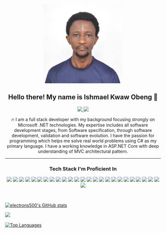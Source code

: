 <!-- shields.io badges are from the sites below -->
<!-- https://github.com/danmadeira/simple-icon-badges -->
<p align="center">
    <img width="256" height="256" src="assets/ishOne.jpg" />
</p>

<h2 align="center">Hello there! My name is Ishmael Kwaw Obeng 👋</h2>
<p align="center">

</p>

<p align="center">

</p>

<p align="center">
    <a href="https://www.linkedin.com/in/ishmael-obeng">
        <img src="https://img.shields.io/badge/linkedin-%230077B5.svg?&style=for-the-badge&logo=linkedin&logoColor=white" height=25>
    </a> 
    <a href="mailto:electrons500@gmail.com">
        <img src="https://img.shields.io/badge/Gmail-D14836?style=for-the-badge&logo=gmail&logoColor=white" height=25>
    </a> 
</p>

<p align="center">
    🔥 I am a full stack developer with my background focusing strongly on Microsoft .NET technologies. My expertise includes all software development stages, from Software specification, through software development, validation and software evolution. I have the passion for programming which helps me solve real world problems using C# as my primary language. I have a working knowledge in ASP.NET Core with deep understanding of MVC architectural pattern.
</p>
<p align="center">
   
</p>

<hr>
<h3 align="center">Tech Stack I'm Proficient In</h3>
<p align="center">
    <img src="https://img.shields.io/badge/.NET-5C2D91.svg?&style=for-the-badge&logo=C-Sharp&logoColor=%23fff"/>
    <img src="https://img.shields.io/badge/Blazor-512BD4.svg?&style=for-the-badge&logo=blazor&logoColor=white"/>
    <img src="https://img.shields.io/badge/C%23-239120?style=for-the-badge&logo=c-sharp&logoColor=white"/>
     <img src="https://img.shields.io/badge/html5-%23E34F26.svg?&style=for-the-badge&logo=html5&logoColor=white"/> 
    <img src="https://img.shields.io/badge/css3-%231572B6.svg?&style=for-the-badge&logo=css3&logoColor=white"/> 
    <img src="https://img.shields.io/badge/bootstrap-%237952B3.svg?&style=for-the-badge&logo=bootstrap&logoColor=white" />
    <img src="https://img.shields.io/badge/javascript-%23323330.svg?&style=for-the-badge&logo=javascript&logoColor=%23F7DF1E"/>
    <img src="https://img.shields.io/badge/jquery-%23eeeeee.svg?&style=for-the-badge&logo=jquery&logoColor=%23417e38"/>
    <img src="https://img.shields.io/badge/git-%23F05033.svg?&style=for-the-badge&logo=git&logoColor=white"/> 
    <img src="https://img.shields.io/badge/github-%23121011.svg?&style=for-the-badge&logo=github&logoColor=white"/>
    <img src="https://img.shields.io/badge/Docker-2496ED.svg?&style=for-the-badge&logo=docker&logoColor=white"/>
    <img src="https://img.shields.io/badge/Visual Studio-6C33AF.svg?&style=for-the-badge&logo=visual%20studio&logoColor=white"/>
    <img src="https://img.shields.io/badge/microsoft%20Sqlserver-232F3E?&style=for-the-badge&logo=microsoft%20sharepoint&logoColor=white" />
    <img src="https://img.shields.io/badge/MYSQL-%23323330.svg?&style=for-the-badge&logo=mysql&logoColor=white"/>
    <img src="https://img.shields.io/badge/postgresql-%23336791.svg?&style=for-the-badge&logo=postgresql&logoColor=white" />
    <img src="https://img.shields.io/badge/postman-A81D33.svg?&style=for-the-badge&logo=postman&logoColor=white"/>
    <img src="https://img.shields.io/badge/swagger-%23eeeeee.svg?&style=for-the-badge&logo=swagger&logoColor=%23417e38"/>
    <img src="https://img.shields.io/badge/rabbitmq-%23FF6600.svg?&style=for-the-badge&logo=rabbitmq&logoColor=white" />
    <img src="https://img.shields.io/badge/apache%20kafka-%23231F20.svg?&style=for-the-badge&logo=apache%20kafka&logoColor=white" />
    <img src="https://img.shields.io/badge/elasticsearch-%23005571.svg?&style=for-the-badge&logo=elasticsearch&logoColor=white" />
    <img src="https://img.shields.io/badge/microsoft%20azure-%23eeeeee.svg?&style=for-the-badge&logo=microsoft%20azure&logoColor=%231FA3EC"/>
    <img src="https://img.shields.io/badge/azure%20devops-%23eeeeee.svg?&style=for-the-badge&logo=azure%20devops&logoColor=%231FA3EC"/>
    <img src="https://img.shields.io/badge/redis-%23DD0031.svg?style=for-the-badge&logo=redis&logoColor=white"/>
    <img src="https://img.shields.io/badge/grafana-F46800.svg?style=for-the-badge&logo=grafana&logoColor=white&color=%23F46800"/>
     <img src="https://img.shields.io/badge/prometheus-E6522C.svg?style=for-the-badge&logo=prometheus&logoColor=white&color=%23E6522C"/>
    <img src="https://img.shields.io/badge/Trello-%23026AA7.svg?style=for-the-badge&logo=Trello&logoColor=white"/>
    
</p>
<br/>
<p align="center">

   <a href="http://www.github.com/electrons500"><img src="https://github-readme-stats.vercel.app/api?username=electrons500&show_icons=true&hide=&count_private=true&title_color=0891b2&text_color=ffffff&icon_color=0891b2&bg_color=1c1917&hide_border=true&show_icons=true" alt="electrons500's GitHub stats" /></a>

<a href="http://www.github.com/electrons500"><img src="https://github-readme-streak-stats.herokuapp.com/?user=electrons500&stroke=ffffff&background=1c1917&ring=0891b2&fire=0891b2&currStreakNum=ffffff&currStreakLabel=0891b2&sideNums=ffffff&sideLabels=ffffff&dates=ffffff&hide_border=true" /></a>

<a href="https://github.com/electrons500" align="left"><img src="https://github-readme-stats.vercel.app/api/top-langs/?username=electrons500&langs_count=10&title_color=0891b2&text_color=ffffff&icon_color=0891b2&bg_color=1c1917&hide_border=true&locale=en&custom_title=Top%20%Languages" alt="Top Languages" /></a>
  
    
</p>
